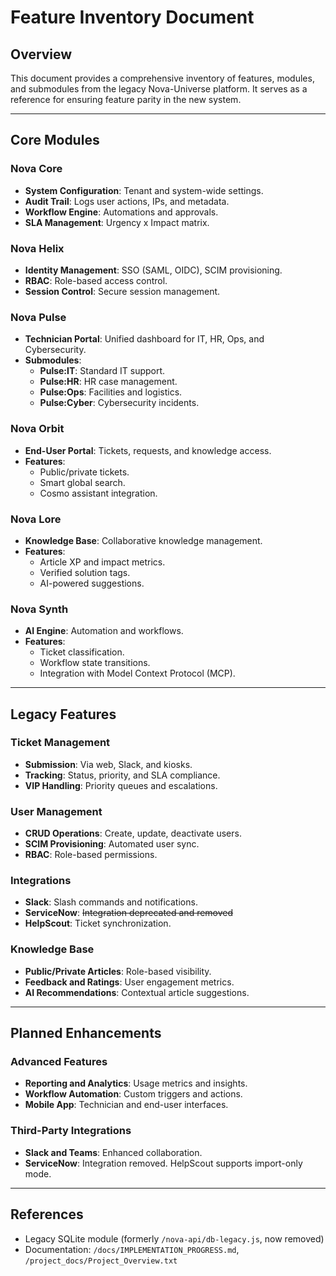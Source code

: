 # Feature Inventory Document

## Overview

This document provides a comprehensive inventory of features, modules, and submodules from the legacy Nova-Universe platform. It serves as a reference for ensuring feature parity in the new system.

---

## Core Modules

### Nova Core

- **System Configuration**: Tenant and system-wide settings.
- **Audit Trail**: Logs user actions, IPs, and metadata.
- **Workflow Engine**: Automations and approvals.
- **SLA Management**: Urgency x Impact matrix.

### Nova Helix

- **Identity Management**: SSO (SAML, OIDC), SCIM provisioning.
- **RBAC**: Role-based access control.
- **Session Control**: Secure session management.

### Nova Pulse

- **Technician Portal**: Unified dashboard for IT, HR, Ops, and Cybersecurity.
- **Submodules**:
  - **Pulse:IT**: Standard IT support.
  - **Pulse:HR**: HR case management.
  - **Pulse:Ops**: Facilities and logistics.
  - **Pulse:Cyber**: Cybersecurity incidents.

### Nova Orbit

- **End-User Portal**: Tickets, requests, and knowledge access.
- **Features**:
  - Public/private tickets.
  - Smart global search.
  - Cosmo assistant integration.

### Nova Lore

- **Knowledge Base**: Collaborative knowledge management.
- **Features**:
  - Article XP and impact metrics.
  - Verified solution tags.
  - AI-powered suggestions.

### Nova Synth

- **AI Engine**: Automation and workflows.
- **Features**:
  - Ticket classification.
  - Workflow state transitions.
  - Integration with Model Context Protocol (MCP).

---

## Legacy Features

### Ticket Management

- **Submission**: Via web, Slack, and kiosks.
- **Tracking**: Status, priority, and SLA compliance.
- **VIP Handling**: Priority queues and escalations.

### User Management

- **CRUD Operations**: Create, update, deactivate users.
- **SCIM Provisioning**: Automated user sync.
- **RBAC**: Role-based permissions.

### Integrations

- **Slack**: Slash commands and notifications.
- **ServiceNow**: ~~Integration deprecated and removed~~
- **HelpScout**: Ticket synchronization.

### Knowledge Base

- **Public/Private Articles**: Role-based visibility.
- **Feedback and Ratings**: User engagement metrics.
- **AI Recommendations**: Contextual article suggestions.

---

## Planned Enhancements

### Advanced Features

- **Reporting and Analytics**: Usage metrics and insights.
- **Workflow Automation**: Custom triggers and actions.
- **Mobile App**: Technician and end-user interfaces.

### Third-Party Integrations

- **Slack and Teams**: Enhanced collaboration.
- **ServiceNow**: Integration removed. HelpScout supports import-only mode.

---

## References

- Legacy SQLite module (formerly `/nova-api/db-legacy.js`, now removed)
- Documentation: `/docs/IMPLEMENTATION_PROGRESS.md`, `/project_docs/Project_Overview.txt`
